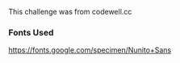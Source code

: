 This challenge was from codewell.cc

### Fonts Used

https://fonts.google.com/specimen/Nunito+Sans


